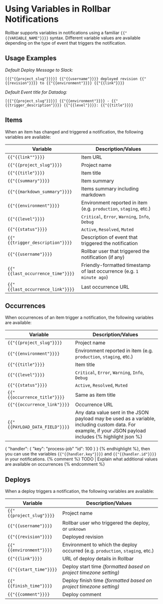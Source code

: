 # Using Variables in Rollbar Notifications

Rollbar supports variables in notifications using a familiar `{{"{{VARIABLE_NAME"}}}}` syntax.  Different variable values are available depending on the type of event that triggers the notification.

## Usage Examples

_Default Deploy Message to Slack:_

`[{{"{{project_slug"}}}}] {{"{{username"}}}} deployed revision {{"{{revision"}}}} to {{"{{environment"}}}} {{"{{link"}}}}`

_Default Event title for Datadog:_

`[{{"{{project_slug"}}}}] {{"{{environment"}}}} - {{"{{trigger_description"}}}} {{"{{level"}}}}: {{"{{title"}}}}`

## Items
When an item has changed and triggered a notification, the following variables are available:

Variable | Description/Values
---------| ------------
`{{"{{link""}}}}` | Item URL
`{{"{{project_slug"}}}}` | Project name
`{{"{{title"}}}}` | Item title
`{{"{{summary"}}}}`| Item summary
`{{"{{markdown_summary"}}}}` | Items summary including markdown
`{{"{{environment"}}}}` | Environment reported in item (e.g. `production`, `staging`, etc.)
`{{"{{level"}}}}` | `Critical`, `Error`, `Warning`, `Info`, `Debug`
`{{"{{status"}}}}` | `Active`, `Resolved`, `Muted`
`{{"{{trigger_description"}}}}` | Description of event that triggered the notification
`{{"{{username"}}}}` | Rollbar user that triggered the notification (if any)
`{{"{{last_occurrence_time"}}}}` | Friendly-formatted timestamp of last occurrence (e.g. `1 minute ago`)
`{{"{{last_occurrence_link"}}}}` | Last occurrence URL

## Occurrences
When occurrences of an item trigger a notification, the following variables are available:

Variable | Description/Values
---------| ------------
`{{"{{project_slug"}}}}` | Project name
`{{"{{environment"}}}}` | Environment reported in item (e.g. `production`, `staging`, etc.)
`{{"{{title"}}}}`| Item title
`{{"{{level"}}}}` | `Critical`, `Error`, `Warning`, `Info`, `Debug`
`{{"{{status"}}}}` | `Active`, `Resolved`, `Muted`
`{{"{{occurrence_title"}}}}` | Same as item title
`{{"{{occurrence_link"}}}}` | Occurrence URL
`{{"{{PAYLOAD_DATA_FIELD"}}}}` | Any data value sent in the JSON payload may be used as a variable, including custom data.  For example, if your JSON payload includes {% highlight json %} 
{ 
  "handler": {
    "key": "process-job"
    "id": 100
  }
} {% endhighlight %}, then you can use the variables `{{"{{handler.key"}}}}` and `{{"{{handler.id"}}}}` in your notifications.
{% comment %} TODO | Explain what additional values are available on occurrences {% endcomment %}

## Deploys
When a deploy triggers a notification, the following variables are available:

Variable | Description/Values
---------| ------------
`{{"{{project_slug"}}}}` | Project name
`{{"{{username"}}}}` | Rollbar user who triggered the deploy, or `unknown`
`{{"{{revision"}}}}` | Deployed revision
`{{"{{environment"}}}}` | Environment to which the deploy occurred (e.g. `production`, `staging`, etc.)
`{{"{{link"}}}}` | URL of deploy details in Rollbar
`{{"{{start_time"}}}}` | Deploy start time _(formatted based on project timezone setting)_
`{{"{{finish_time"}}}}`| Deploy finish time _(formatted based on project timezone setting)_
`{{"{{comment"}}}}` | Deploy comment

